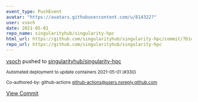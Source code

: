 ```yaml
---
event_type: PushEvent
avatar: "https://avatars.githubusercontent.com/u/814322?"
user: vsoch
date: 2021-05-01
repo_name: singularityhub/singularity-hpc
html_url: https://github.com/singularityhub/singularity-hpc/commit/7b1c6989191efb93b491956a99b79b0ef480702c
repo_url: https://github.com/singularityhub/singularity-hpc
---
```


<a href='https://github.com/vsoch' target='_blank'>vsoch</a> pushed to <a href='https://github.com/singularityhub/singularity-hpc' target='_blank'>singularityhub/singularity-hpc</a>

<small>Automated deployment to update containers 2021-05-01 (#330)

Co-authored-by: github-actions <github-actions@users.noreply.github.com></small>

<a href='https://github.com/singularityhub/singularity-hpc/commit/7b1c6989191efb93b491956a99b79b0ef480702c' target='_blank'>View Commit</a>